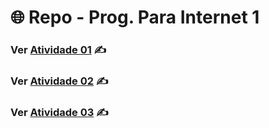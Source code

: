 #  🌐 Repo - Prog. Para Internet 1

### Ver [Atividade 01](https://github.com/RenanLira/Prog-Para-Internet/tree/main/atv01) ✍️

### Ver [Atividade 02](https://github.com/RenanLira/Prog-Para-Internet/tree/main/atv02) ✍️

### Ver [Atividade 03](https://github.com/RenanLira/Prog-Para-Internet/tree/main/atv03) ✍️